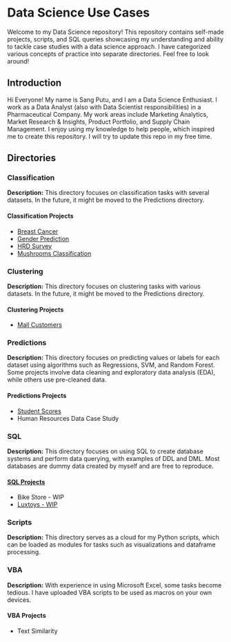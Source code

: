 # Data Science Use Cases

Welcome to my Data Science repository! This repository contains self-made projects, scripts, and SQL queries showcasing my understanding and ability to tackle case studies with a data science approach. I have categorized various concepts of practice into separate directories. Feel free to look around!

## Introduction

Hi Everyone! My name is Sang Putu, and I am a Data Science Enthusiast. I work as a Data Analyst (also with Data Scientist responsibilities) in a Pharmaceutical Company. My work areas include Marketing Analytics, Market Research & Insights, Product Portfolio, and Supply Chain Management. I enjoy using my knowledge to help people, which inspired me to create this repository. I will try to update this repo in my free time.

## Directories

### Classification

**Description:** This directory focuses on classification tasks with several datasets. In the future, it might be moved to the Predictions directory.

#### Classification Projects
- [Breast Cancer](https://github.com/youronlydimwit/Data_ScienceUse_Cases/blob/main/Classification/Breast_Cancer_Wisconsin.ipynb)
- [Gender Prediction](https://github.com/youronlydimwit/Data_ScienceUse_Cases/blob/main/Classification/Gender_Prediction.ipynb)
- [HRD Survey](https://github.com/youronlydimwit/Data_ScienceUse_Cases/blob/main/Classification/HRD_Survey.ipynb)
- [Mushrooms Classification](https://github.com/youronlydimwit/Data_ScienceUse_Cases/blob/main/Classification/Mushrooms_Classification.ipynb)

### Clustering

**Description:** This directory focuses on clustering tasks with various datasets. In the future, it might be moved to the Predictions directory.

#### Clustering Projects
- [Mall Customers](https://github.com/youronlydimwit/Data_ScienceUse_Cases/blob/main/Clustering/Mall_Customers_KNN.ipynb)

### Predictions

**Description:** This directory focuses on predicting values or labels for each dataset using algorithms such as Regressions, SVM, and Random Forest. Some projects involve data cleaning and exploratory data analysis (EDA), while others use pre-cleaned data.

#### Predictions Projects
- [Student Scores](https://github.com/youronlydimwit/Data_ScienceUse_Cases/Predictions/Linear%20Regression/Linear_Regression_Student_Scores.ipynb)
- Human Resources Data Case Study

### SQL

**Description:** This directory focuses on using SQL to create database systems and perform data querying, with examples of DDL and DML. Most databases are dummy data created by myself and are free to reproduce.

#### [SQL Projects](https://github.com/youronlydimwit/Data_ScienceUse_Cases/tree/main/SQL)
- Bike Store - WIP
- [Luxtoys - WIP](https://github.com/youronlydimwit/Data_ScienceUse_Cases/tree/main/SQL/Luxtoys)

### Scripts

**Description:** This directory serves as a cloud for my Python scripts, which can be loaded as modules for tasks such as visualizations and dataframe processing.

### VBA

**Description:** With experience in using Microsoft Excel, some tasks become tedious. I have uploaded VBA scripts to be used as macros on your own devices.

#### VBA Projects
- Text Similarity
